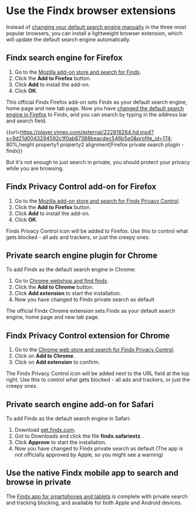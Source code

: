 # Use the  Findx browser extensions

Instead of [changing your default search engine manually](/en/browserplugin/change-searchengine) in the three most popular browsers, you can install a lightweight browser extension, which will update the default search engine automatically. 

## Findx search engine for Firefox
  
  1. Go to the [Mozilla add-on store and search for Findx](https://addons.mozilla.org/en-US/firefox/addon/findx/).  
  2. Click the **Add to Firefox** button.  
  3. Click **Add** to install the add-on. 
  4. Click **OK**.

This official Findx Firefox add-on sets Findx as your default search engine, home page and new tab page. Now you have [changed the default search engine in Firefox](https://www.findx.com) to Findx, and you can search by typing in the address bar and search field.

{{url>https://player.vimeo.com/external/222816264.hd.mp4?s=9d21d0043294592c1f0ab67388beacdec546b5e0&profile_id=174; 80%,height property1 property2 alignment|Firefox private search plugin - findx}}

But it's not enough to just search in private, you should protect your privacy while you are browsing. 

## Findx Privacy Control add-on for Firefox
  
  1. Go to the [Mozilla add-on store and search for Findx Privacy Control](https://addons.mozilla.org/en-US/firefox/addon/findx-privacy-control/).  
  2. Click the **Add to Firefox** button.  
  3. Click **Add** to install the add-on. 
  4. Click **OK**.

Findx Privacy Control icon will be added to Firefox. Use this to control what gets blocked - all ads and trackers, or just the creepy ones.

## Private search engine plugin for Chrome  
To add Findx as the default search engine in Chrome:  
  1. Go to [Chrome webshop and find findx](https://chrome.google.com/webstore/detail/findx/geahfdadhjfapiobjjgjdoimibohfeml).  
  2. Click the **Add to Chrome** button.  
  3. Click **Add extension** to start the installation. 
  4. Now you have changed to Findx private search as default 
  
The official Findx Chrome extension sets Findx as your default search engine, home page and new tab page.

## Findx Privacy Control extension for Chrome

1. Go to the [Chrome web store and search for Findx Privacy Control](https://chrome.google.com/webstore/detail/findx-privacy-control/hmindffkcgchnijdapipnaoajajkhjpn).
2. Click on **Add to Chrome**.
3. Click on **Add extension** to confirm.

The Findx Privacy Control icon will be added next to the URL field at the top right. Use this to control what gets blocked - all ads and trackers, or just the creepy ones.

## Private search engine add-on for Safari  
To add Findx as the default search engine in Safari: 
  1. Download [get.findx.com](https://get.findx.com/findx.safariextz).  
  2. Got to Downloads and click the file **findx.safariextz** .  
  3. Click **Approve** to start the installation. 
  4. Now you have changed to Findx private search as default 
(The app is not officially approved by Apple, so you might see a warning)

## Use the native Findx mobile app to search and browse in private

The [Findx app for smartphones and tablets](/en/gettingstarted/findxmobile) is complete with private search and tracking blocking, and available for both Apple and Android devices.
  

